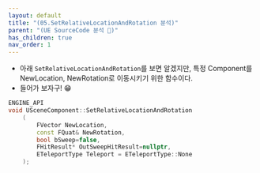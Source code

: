 ```yaml
---
layout: default
title: "(05.SetRelativeLocationAndRotation 분석)"
parent: "(UE SourceCode 분석 🤖)"
has_children: true
nav_order: 1
---
```


* 아래 `SetRelativeLocationAndRotation`를 보면 알겠지만, 특정 Component를 NewLocation, NewRotation로 이동시키기 위한 함수이다. 
* 들어가 보자구! 😁

```cpp
ENGINE_API 
void USceneComponent::SetRelativeLocationAndRotation
    (
        FVector NewLocation, 
        const FQuat& NewRotation, 
        bool bSweep=false, 
        FHitResult* OutSweepHitResult=nullptr, 
        ETeleportType Teleport = ETeleportType::None
    );
```